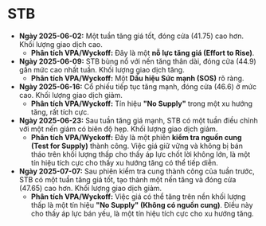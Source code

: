 # STB

- **Ngày 2025-06-02:** Một tuần tăng giá tốt, đóng cửa (41.75) cao hơn. Khối lượng giao dịch cao.
    - **Phân tích VPA/Wyckoff:** Đây là một **nỗ lực tăng giá (Effort to Rise)**.
- **Ngày 2025-06-09:** STB bùng nổ với nến tăng thân dài, đóng cửa (44.9) gần mức cao nhất tuần. Khối lượng giao dịch tăng.
    - **Phân tích VPA/Wyckoff:** Một **Dấu hiệu Sức mạnh (SOS)** rõ ràng.
- **Ngày 2025-06-16:** Cổ phiếu tiếp tục tăng mạnh, đóng cửa (46.6) ở mức cao. Khối lượng giao dịch giảm.
    - **Phân tích VPA/Wyckoff:** Tín hiệu **"No Supply"** trong một xu hướng tăng, rất tích cực.
- **Ngày 2025-06-23:** Sau tuần tăng giá mạnh, STB có một tuần điều chỉnh với một nến giảm có biên độ hẹp. Khối lượng giao dịch giảm.
    - **Phân tích VPA/Wyckoff:** Đây là một phiên **kiểm tra nguồn cung (Test for Supply)** thành công. Việc giá giữ vững và không bị bán tháo trên khối lượng thấp cho thấy áp lực chốt lời không lớn, là một tín hiệu tích cực cho thấy xu hướng tăng có thể tiếp diễn.
- **Ngày 2025-07-07:** Sau phiên kiểm tra cung thành công của tuần trước, STB có một tuần tăng giá tốt, tạo thành một nến tăng và đóng cửa (47.65) cao hơn. Khối lượng giao dịch giảm.
    - **Phân tích VPA/Wyckoff:** Việc giá có thể tăng trên nền khối lượng thấp là một tín hiệu **"No Supply" (Không có nguồn cung)**. Điều này cho thấy áp lực bán yếu, là một tín hiệu tích cực cho xu hướng tăng.


